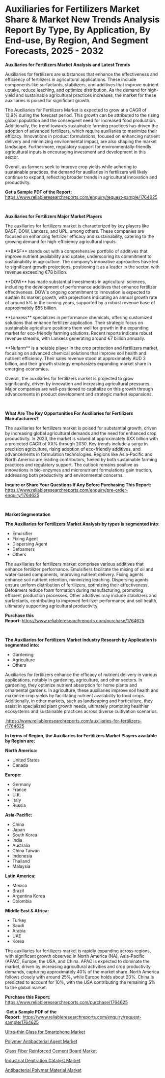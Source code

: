 <p><h1>Auxiliaries for Fertilizers Market Share & Market New Trends Analysis Report By Type, By Application, By End-use, By Region, And Segment Forecasts, 2025 - 2032</h1></p><p><strong>Auxiliaries for Fertilizers Market Analysis and Latest Trends</strong></p>
<p><p>Auxiliaries for fertilizers are substances that enhance the effectiveness and efficiency of fertilizers in agricultural applications. These include components like surfactants, stabilizers, and additives that improve nutrient uptake, reduce leaching, and optimize distribution. As the demand for high-yield and sustainable agricultural practices increases, the market for these auxiliaries is poised for significant growth.</p><p>The Auxiliaries for Fertilizers Market is expected to grow at a CAGR of 13.9% during the forecast period. This growth can be attributed to the rising global population and the consequent need for increased food production. Additionally, the trend towards sustainable farming practices has driven the adoption of advanced fertilizers, which require auxiliaries to maximize their efficacy. Innovations in product formulations, focused on enhancing nutrient delivery and minimizing environmental impact, are also shaping the market landscape. Furthermore, regulatory support for environmentally-friendly agricultural inputs is encouraging investment and development in this sector. </p><p>Overall, as farmers seek to improve crop yields while adhering to sustainable practices, the demand for auxiliaries in fertilizers will likely continue to expand, reflecting broader trends in agricultural innovation and productivity.</p></p>
<p><strong>Get a Sample PDF of the Report:&nbsp;</strong> <a href="https://www.reliableresearchreports.com/enquiry/request-sample/1764625?utm_campaign=113&utm_medium=2&utm_source=Github&utm_content=ia&utm_term=02022025&utm_id=auxiliaries-for-fertilizers">https://www.reliableresearchreports.com/enquiry/request-sample/1764625</a></p>
<p>&nbsp;</p>
<p><strong>Auxiliaries for Fertilizers Major Market Players</strong></p>
<p><p>The auxiliaries for fertilizers market is characterized by key players like BASF, DOW, Lanxess, and UPL, among others. These companies are focused on enhancing fertilizer efficacy and sustainability, catering to the growing demand for high-efficiency agricultural inputs.</p><p>**BASF** stands out with a comprehensive portfolio of additives that improve nutrient availability and uptake, underscoring its commitment to sustainability in agriculture. The company’s innovative approaches have led to significant growth projections, positioning it as a leader in the sector, with revenue exceeding €78 billion.</p><p>**DOW** has made substantial investments in agricultural sciences, including the development of performance additives that enhance fertilizer effectiveness. DOW's ongoing commitment to innovation is expected to sustain its market growth, with projections indicating an annual growth rate of around 5% in the coming years, supported by a robust revenue base of approximately $55 billion.</p><p>**Lanxess** specializes in performance chemicals, offering customized solutions that enhance fertilizer application. Their strategic focus on sustainable agriculture positions them well for growth in the expanding market for eco-friendly farming solutions. Recent reports indicate robust revenue streams, with Lanxess generating around €7 billion annually.</p><p>**Nufarm** is a notable player in the crop protection and fertilizers market, focusing on advanced chemical solutions that improve soil health and nutrient efficiency. Their sales revenue stood at approximately AUD 3 billion, and their growth strategy emphasizes expanding market share in emerging economies.</p><p>Overall, the auxiliaries for fertilizers market is projected to grow significantly, driven by innovation and increasing agricultural pressures. Major companies are well-positioned to capitalize on this growth through advancements in product development and strategic market expansions.</p></p>
<p>&nbsp;</p>
<p><strong>What Are The Key Opportunities For Auxiliaries for Fertilizers Manufacturers?</strong></p>
<p><p>The auxiliaries for fertilizers market is poised for substantial growth, driven by increasing global agricultural demands and the need for enhanced crop productivity. In 2023, the market is valued at approximately $XX billion with a projected CAGR of XX% through 2030. Key trends include a surge in precision agriculture, rising adoption of eco-friendly additives, and advancements in formulation technologies. Regions like Asia-Pacific and North America are leading contributors, fueled by both sustainable farming practices and regulatory support. The outlook remains positive as innovations in bio-enzymes and micronutrient formulations gain traction, addressing both productivity and environmental concerns.</p></p>
<p><strong>Inquire or Share Your Questions If Any Before Purchasing This Report:</strong> <a href="https://www.reliableresearchreports.com/enquiry/pre-order-enquiry/1764625?utm_campaign=113&utm_medium=2&utm_source=Github&utm_content=ia&utm_term=02022025&utm_id=auxiliaries-for-fertilizers">https://www.reliableresearchreports.com/enquiry/pre-order-enquiry/1764625</a></p>
<p>&nbsp;</p>
<p><strong>Market Segmentation</strong></p>
<p><strong>The Auxiliaries for Fertilizers Market Analysis by types is segmented into:</strong></p>
<p><ul><li>Emulsifier</li><li>Fixing Agent</li><li>Dispersing Agent</li><li>Defoamers</li><li>Others</li></ul></p>
<p><p>The auxiliaries for fertilizers market comprises various additives that enhance fertilizer performance. Emulsifiers facilitate the mixing of oil and water-based components, improving nutrient delivery. Fixing agents enhance soil nutrient retention, minimizing leaching. Dispersing agents ensure uniform distribution of fertilizers, optimizing their effectiveness. Defoamers reduce foam formation during manufacturing, promoting efficient production processes. Other additives may include stabilizers and surfactants, contributing to improved fertilizer performance and soil health, ultimately supporting agricultural productivity.</p></p>
<p><strong>Purchase this Report:&nbsp;</strong><a href="https://www.reliableresearchreports.com/purchase/1764625?utm_campaign=113&utm_medium=2&utm_source=Github&utm_content=ia&utm_term=02022025&utm_id=auxiliaries-for-fertilizers">https://www.reliableresearchreports.com/purchase/1764625</a></p>
<p>&nbsp;</p>
<p><strong>The Auxiliaries for Fertilizers Market Industry Research by Application is segmented into:</strong></p>
<p><ul><li>Gardening</li><li>Agriculture</li><li>Others</li></ul></p>
<p><p>Auxiliaries for fertilizers enhance the efficacy of nutrient delivery in various applications, notably in gardening, agriculture, and other sectors. In gardening, they optimize nutrient absorption for home plants and ornamental gardens. In agriculture, these auxiliaries improve soil health and maximize crop yields by facilitating nutrient availability to food crops. Additionally, in other markets, such as landscaping and horticulture, they assist in specialized plant growth needs, ultimately promoting healthier ecosystems and sustainable practices across diverse cultivation scenarios.</p></p>
<p><a href="https://www.reliableresearchreports.com/auxiliaries-for-fertilizers-r1764625?utm_campaign=113&utm_medium=2&utm_source=Github&utm_content=ia&utm_term=02022025&utm_id=auxiliaries-for-fertilizers">&nbsp;https://www.reliableresearchreports.com/auxiliaries-for-fertilizers-r1764625</a></p>
<p><strong>In terms of Region, the Auxiliaries for Fertilizers Market Players available by Region are:</strong></p>
<p>
    <p> <strong> North America: </strong>
        <ul>
            <li>United States</li>
            <li>Canada</li>
        </ul>
        </p> 
    <p> <strong> Europe: </strong>
        <ul>
            <li>Germany</li>
            <li>France</li>
            <li>U.K.</li>
            <li>Italy</li>
            <li>Russia</li>
        </ul>
        </p> 
    <p> <strong> Asia-Pacific: </strong>
        <ul>
            <li>China</li>
            <li>Japan</li>
            <li>South Korea</li>
            <li>India</li>
            <li>Australia</li>
            <li>China Taiwan</li>
            <li>Indonesia</li>
            <li>Thailand</li>
            <li>Malaysia</li>
        </ul>
        </p> 
    <p> <strong> Latin America: </strong>
        <ul>
            <li>Mexico</li>
            <li>Brazil</li>
            <li>Argentina Korea</li>
            <li>Colombia</li>
        </ul>
        </p> 
    <p> <strong> Middle East & Africa: </strong>
        <ul>
            <li>Turkey</li>
            <li>Saudi</li>
            <li>Arabia</li>
            <li>UAE</li>
            <li>Korea</li>
        </ul>
    </p>
    </p>
<p><p>The auxiliaries for fertilizers market is rapidly expanding across regions, with significant growth observed in North America (NA), Asia-Pacific (APAC), Europe, the USA, and China. APAC is expected to dominate the market, driven by increasing agricultural activities and crop productivity demands, capturing approximately 40% of the market share. North America follows closely with around 25%, while Europe holds about 20%. China is predicted to account for 10%, with the USA contributing the remaining 5% to the global market.</p></p>
<p><strong>Purchase this Report: </strong><a href="https://www.reliableresearchreports.com/purchase/1764625?utm_campaign=113&utm_medium=2&utm_source=Github&utm_content=ia&utm_term=02022025&utm_id=auxiliaries-for-fertilizers">https://www.reliableresearchreports.com/purchase/1764625</a></p>
<p>&nbsp;<strong>Get a Sample PDF of the Report:&nbsp;&nbsp;</strong><a href="https://www.reliableresearchreports.com/enquiry/request-sample/1764625?utm_campaign=113&utm_medium=2&utm_source=Github&utm_content=ia&utm_term=02022025&utm_id=auxiliaries-for-fertilizers">https://www.reliableresearchreports.com/enquiry/request-sample/1764625</a></p>
<p><strong></strong></p>
<p><p><a href="https://github.com/semiensamuel72378/Market-Research-Report-List-1/blob/main/ultra-thin-glass-for-smartphone-market.md?utm_campaign=113&utm_medium=2&utm_source=Github&utm_content=ia&utm_term=02022025&utm_id=auxiliaries-for-fertilizers">Ultra-thin Glass for Smartphone Market</a></p><p><a href="https://github.com/ajatawlasta/Market-Research-Report-List-1/blob/main/polymer-antibacterial-agent-market.md?utm_campaign=113&utm_medium=2&utm_source=Github&utm_content=ia&utm_term=02022025&utm_id=auxiliaries-for-fertilizers">Polymer Antibacterial Agent Market</a></p><p><a href="https://github.com/lehumiston1971679/Market-Research-Report-List-1/blob/main/glass-fiber-reinforced-cement-board-market.md?utm_campaign=113&utm_medium=2&utm_source=Github&utm_content=ia&utm_term=02022025&utm_id=auxiliaries-for-fertilizers">Glass Fiber Reinforced Cement Board Market</a></p><p><a href="https://github.com/locarol73/Market-Research-Report-List-1/blob/main/industrial-denitration-catalyst-market.md?utm_campaign=113&utm_medium=2&utm_source=Github&utm_content=ia&utm_term=02022025&utm_id=auxiliaries-for-fertilizers">Industrial Denitration Catalyst Market</a></p><p><a href="https://github.com/letisharempel95/Market-Research-Report-List-1/blob/main/antibacterial-polymer-material-market.md?utm_campaign=113&utm_medium=2&utm_source=Github&utm_content=ia&utm_term=02022025&utm_id=auxiliaries-for-fertilizers">Antibacterial Polymer Material Market</a></p></p>